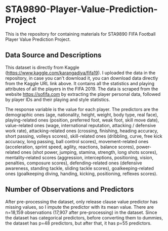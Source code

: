# STA9890-Player-Value-Prediction-Project
This is the repository for containing materials for STA9890 FIFA Football Player Value Prediction Project.


## Data Source and Descriptions
This dataset is directly from Kaggle (https://www.kaggle.com/karangadiya/fifa19). I uploaded the data in the repository, in case you can't download it, you can download data directly from the Kaggle URL link above. It contains all the statistics and playing attributes of all the players in the FIFA 2019. The data is scraped from the website https://sofifa.com by extracting the player personal data, followed by player IDs and their playing and style statistics.

The response variable is the value for each player. The predictors are the demographic ones (age, nationality, height, weight, body type, real face), playing-related ones (position, preferred foot, weak foot, skill move date), value-related ones (wage, international reputation, attacking / defensive work rate), attacking-related ones (crossing, finishing, heading accuracy, short passing, volleys scores), skill-related ones (dribbling, curve, free kick accuracy, long passing, ball control scores), movement-related ones (acceleration, sprint speed, agility, reactions, balance scores), power-related ones (shot power, jumping, stamina, strength, long shots scores), mentality-related scores (aggression, interceptions, positioning, vision, penalties, composure scores), defending-related ones (defensive awareness, standing tackle, sliding tackle scores), goalkeeping-related ones (goalkeeping diving, handing, kicking, positioning, reflexes scores).

## Number of Observations and Predictors
After pre-processing the dataset, only release clause value predictor has missing values, so I impute the predictor with its mean value. There are n=18,159 observations (17,907 after pre-processing) in the dataset. Since the dataset has categorical predictors, before converting them to dummies, the dataset has p=48 predictors, but after that, it has p=55 predictors.

